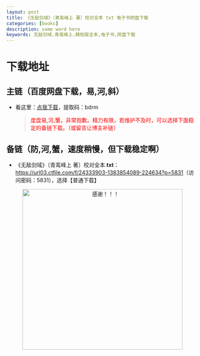 ```yaml
---
layout: post
title: 《无敌剑域》〔青鸾峰上 著〕校对全本 txt 电子书网盘下载
categories: [books]
description: some word here
keywords: 无敌剑域,青鸾峰上,精校版全本,电子书,网盘下载
---
```


# 下载地址

## 主链（百度网盘下载，易,河,斜）

- 看这里：[点我下载](https://pan.baidu.com/s/1iMXUbSbtZQZjDcqDmnWUyw?pwd=bdrm)，提取码：bdrm

  > <p style="color:red" >度盘易,河,蟹，非常抱歉。精力有限，若维护不及时，可以选择下面稳定的备链下载。（或留言让博主补链）</p>

## 备链（防,河,蟹，速度稍慢，但下载稳定啊）

- 《无敌剑域》〔青鸾峰上 著〕校对全本.**txt**：<https://url03.ctfile.com/f/24333903-1383854089-224634?p=5831>（访问密码：5831），选择【普通下载】

<div align="center"><img src="https://pic.imgdb.cn/item/6707df6bd29ded1a8ce37031.gif" alt="感谢！！！" width="420px" height="auto"/></div>
